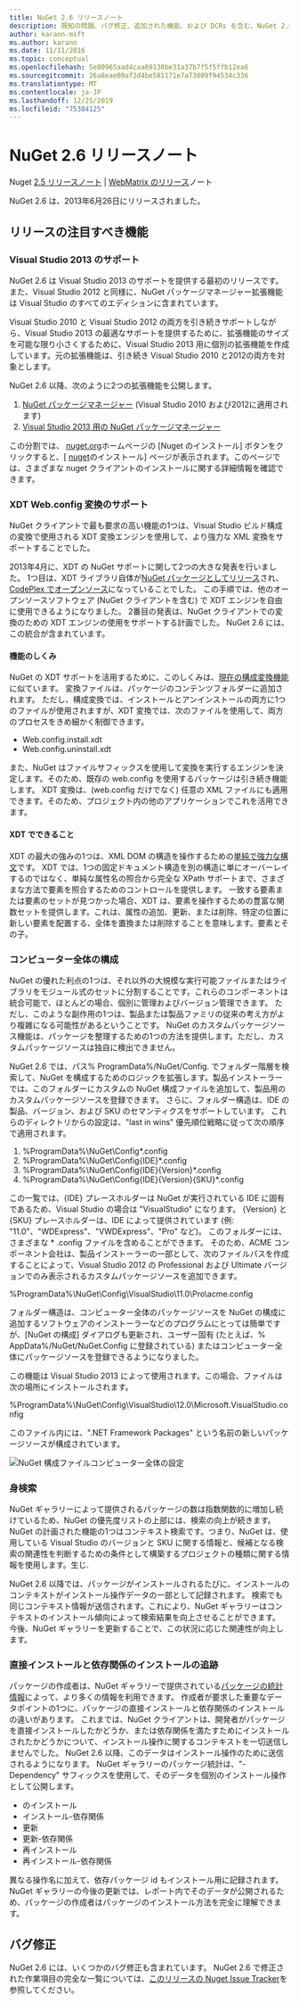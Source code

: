 ```yaml
---
title: NuGet 2.6 リリースノート
description: 既知の問題、バグ修正、追加された機能、および DCRs を含む、NuGet 2.6.1 向けのリリースノート。
author: karann-msft
ms.author: karann
ms.date: 11/11/2016
ms.topic: conceptual
ms.openlocfilehash: 5e80965aad4caa69130be31a37b7f5f5ffb12ea6
ms.sourcegitcommit: 26a8eae00af2d4be581171e7a73009f94534c336
ms.translationtype: MT
ms.contentlocale: ja-JP
ms.lasthandoff: 12/25/2019
ms.locfileid: "75384125"
---
```

# <a name="nuget-26-release-notes"></a>NuGet 2.6 リリースノート

Nuget [2.5 リリースノート](../release-notes/nuget-2.5.md) | [WebMatrix のリリース](../release-notes/nuget-2.6.1-for-webmatrix.md)ノート

NuGet 2.6 は、2013年6月26日にリリースされました。

## <a name="notable-features-in-the-release"></a>リリースの注目すべき機能

### <a name="support-for-visual-studio-2013"></a>Visual Studio 2013 のサポート

NuGet 2.6 は Visual Studio 2013 のサポートを提供する最初のリリースです。 また、Visual Studio 2012 と同様に、NuGet パッケージマネージャー拡張機能は Visual Studio のすべてのエディションに含まれています。

Visual Studio 2010 と Visual Studio 2012 の両方を引き続きサポートしながら、Visual Studio 2013 の最適なサポートを提供するために、拡張機能のサイズを可能な限り小さくするために、Visual Studio 2013 用に個別の拡張機能を作成しています。元の拡張機能は、引き続き Visual Studio 2010 と2012の両方を対象とします。

NuGet 2.6 以降、次のように2つの拡張機能を公開します。

1. [NuGet パッケージマネージャー](https://marketplace.visualstudio.com/items?itemName=NuGetTeam.NuGetPackageManager) (Visual Studio 2010 および2012に適用されます)
1. [Visual Studio 2013 用の NuGet パッケージマネージャー](https://marketplace.visualstudio.com/items?itemName=NuGetTeam.NuGetPackageManagerforVisualStudio2013)

この分割では、 [nuget.org](https://nuget.org)ホームページの [Nuget のインストール] ボタンをクリックすると、[ [nuget](../install-nuget-client-tools.md)のインストール] ページが表示されます。このページでは、さまざまな nuget クライアントのインストールに関する詳細情報を確認できます。

<a name="xdt"></a>

### <a name="xdt-webconfig-transformation-support"></a>XDT Web.config 変換のサポート

NuGet クライアントで最も要求の高い機能の1つは、Visual Studio ビルド構成の変換で使用される XDT 変換エンジンを使用して、より強力な XML 変換をサポートすることでした。

2013年4月に、XDT の NuGet サポートに関して2つの大きな発表を行いました。 1つ目は、XDT ライブラリ自体が[NuGet パッケージとしてリリース](https://nuget.org/packages/Microsoft.Web.Xdt)され、 [CodePlex でオープンソース](http://xdt.codeplex.com/)になっていることでした。 この手順では、他のオープンソースソフトウェア (NuGet クライアントを含む) で XDT エンジンを自由に使用できるようになりました。 2番目の発表は、NuGet クライアントでの変換のための XDT エンジンの使用をサポートする計画でした。 NuGet 2.6 には、この統合が含まれています。

#### <a name="how-it-works"></a>機能のしくみ

NuGet の XDT サポートを活用するために、このしくみは、[現在の構成変換機能](../create-packages/source-and-config-file-transformations.md)に似ています。
変換ファイルは、パッケージのコンテンツフォルダーに追加されます。 ただし、構成変換では、インストールとアンインストールの両方に1つのファイルが使用されますが、XDT 変換では、次のファイルを使用して、両方のプロセスをきめ細かく制御できます。

- Web.config.install.xdt
- Web.config.uninstall.xdt

また、NuGet はファイルサフィックスを使用して変換を実行するエンジンを決定します。そのため、既存の web.config を使用するパッケージは引き続き機能します。 XDT 変換は、(web.config だけでなく) 任意の XML ファイルにも適用できます。そのため、プロジェクト内の他のアプリケーションでこれを活用できます。

#### <a name="what-you-can-do-with-xdt"></a>XDT でできること

XDT の最大の強みの1つは、XML DOM の構造を操作するための[単純で強力な構文](https://docs.microsoft.com/previous-versions/aspnet/dd465326(v=vs.110))です。 XDT では、1つの固定ドキュメント構造を別の構造に単にオーバーレイするのではなく、単純な属性名の照合から完全な XPath サポートまで、さまざまな方法で要素を照合するためのコントロールを提供します。 一致する要素または要素のセットが見つかった場合、XDT は、要素を操作するための豊富な関数セットを提供します。これは、属性の追加、更新、または削除、特定の位置に新しい要素を配置する、全体を置換または削除することを意味します。要素とその子。

### <a name="machine-wide-configuration"></a>コンピューター全体の構成

NuGet の優れた利点の1つは、それ以外の大規模な実行可能ファイルまたはライブラリをモジュール式のセットに分割することです。これらのコンポーネントは統合可能で、ほとんどの場合、個別に管理およびバージョン管理できます。 ただし、このような副作用の1つは、製品または製品ファミリの従来の考え方がより複雑になる可能性があるということです。
NuGet のカスタムパッケージソース機能は、パッケージを整理するための1つの方法を提供します。ただし、カスタムパッケージソースは独自に検出できません。

NuGet 2.6 では、パス% ProgramData%/NuGet/Config. でフォルダー階層を検索して、NuGet を構成するためのロジックを拡張します。製品インストーラーでは、このフォルダーにカスタムの NuGet 構成ファイルを追加して、製品用のカスタムパッケージソースを登録できます。 さらに、フォルダー構造は、IDE の製品、バージョン、および SKU のセマンティクスをサポートしています。 これらのディレクトリからの設定は、"last in wins" 優先順位戦略に従って次の順序で適用されます。

1. %ProgramData%\NuGet\Config\*.config
2. %ProgramData%\NuGet\Config\{IDE}\*.config
3. %ProgramData%\NuGet\Config\{IDE}\{Version}\*.config
4. %ProgramData%\NuGet\Config\{IDE}\{Version}\{SKU}\*.config

この一覧では、{IDE} プレースホルダーは NuGet が実行されている IDE に固有であるため、Visual Studio の場合は "VisualStudio" になります。 {Version} と {SKU} プレースホルダーは、IDE によって提供されています (例: "11.0"、"WDExpress"、"VWDExpress"、"Pro" など)。 このフォルダーには、さまざまな * .config ファイルを含めることができます。
そのため、ACME コンポーネント会社は、製品インストーラーの一部として、次のファイルパスを作成することによって、Visual Studio 2012 の Professional および Ultimate バージョンでのみ表示されるカスタムパッケージソースを追加できます。

%ProgramData%\NuGet\Config\VisualStudio\11.0\Pro\acme.config

フォルダー構造は、コンピューター全体のパッケージソースを NuGet の構成に追加するソフトウェアのインストーラーなどのプログラムにとっては簡単ですが、[NuGet の構成] ダイアログも更新され、ユーザー固有 (たとえば、% AppData%/NuGet/NuGet.Config に登録されている) またはコンピューター全体にパッケージソースを登録できるようになりました。

この機能は Visual Studio 2013 によって使用されます。この場合、ファイルは次の場所にインストールされます。

%ProgramData%\NuGet\Config\VisualStudio\12.0\Microsoft.VisualStudio.config

このファイル内には、".NET Framework Packages" という名前の新しいパッケージソースが構成されています。

![NuGet 構成ファイルコンピューター全体の設定](./media/NuGet-Config-File-Machine-Wide.png)

### <a name="contextualizing-search"></a>身検索

NuGet ギャラリーによって提供されるパッケージの数は指数関数的に増加し続けているため、NuGet の優先度リストの上部には、検索の向上が続きます。 NuGet の計画された機能の1つはコンテキスト検索です。つまり、NuGet は、使用している Visual Studio のバージョンと SKU に関する情報と、候補となる検索の関連性を判断するための条件として構築するプロジェクトの種類に関する情報を使用します。生じ.

NuGet 2.6 以降では、パッケージがインストールされるたびに、インストールのコンテキストがインストール操作データの一部として記録されます。  検索でも同じコンテキスト情報が送信されます。これにより、NuGet ギャラリーはコンテキストのインストール傾向によって検索結果を向上させることができます。  今後、NuGet ギャラリーを更新することで、この状況に応じた関連性が向上します。

### <a name="tracking-direct-installs-vs-dependency-installs"></a>直接インストールと依存関係のインストールの追跡

パッケージの作成者は、NuGet ギャラリーで提供されている[パッケージの統計情報](http://blog.nuget.org/20130226/Introducing-Package-Statistics.html)によって、より多くの情報を利用できます。  作成者が要求した重要なデータポイントの1つに、パッケージの直接インストールと依存関係のインストールの違いがあります。  これまでは、NuGet クライアントは、開発者がパッケージを直接インストールしたかどうか、または依存関係を満たすためにインストールされたかどうかについて、インストール操作に関するコンテキストを一切送信しませんでした。
NuGet 2.6 以降、このデータはインストール操作のために送信されるようになります。  NuGet ギャラリーのパッケージ統計は、"-Dependency" サフィックスを使用して、そのデータを個別のインストール操作として公開します。

* のインストール
* インストール-依存関係
* 更新
* 更新-依存関係
* 再インストール
* 再インストール-依存関係

異なる操作名に加えて、依存パッケージ id もインストール用に記録されます。  NuGet ギャラリーの今後の更新では、レポート内でそのデータが公開されるため、パッケージの作成者はパッケージのインストール方法を完全に理解できます。

## <a name="bug-fixes"></a>バグ修正

NuGet 2.6 には、いくつかのバグ修正も含まれています。 NuGet 2.6 で修正された作業項目の完全な一覧については、[このリリースの Nuget Issue Tracker](https://nuget.codeplex.com/workitem/list/advanced?keyword=&status=Closed&type=All&priority=All&release=NuGet%202.6&assignedTo=All&component=All&sortField=LastUpdatedDate&sortDirection=Descending&page=0&reasonClosed=All)を参照してください。